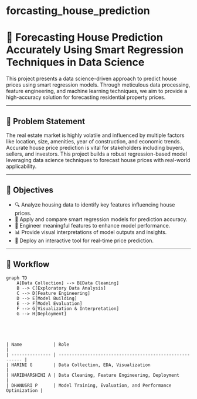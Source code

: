 # forcasting_house_prediction
# 🏡 Forecasting House Prediction Accurately Using Smart Regression Techniques in Data Science

This project presents a data science-driven approach to predict house prices using smart regression models. Through meticulous data processing, feature engineering, and machine learning techniques, we aim to provide a high-accuracy solution for forecasting residential property prices.

---

## 📌 Problem Statement

The real estate market is highly volatile and influenced by multiple factors like location, size, amenities, year of construction, and economic trends. Accurate house price prediction is vital for stakeholders including buyers, sellers, and investors. This project builds a robust regression-based model leveraging data science techniques to forecast house prices with real-world applicability.

---

## 🎯 Objectives

- 🔍 Analyze housing data to identify key features influencing house prices.
- 🤖 Apply and compare smart regression models for prediction accuracy.
- 🧠 Engineer meaningful features to enhance model performance.
- 📊 Provide visual interpretations of model outputs and insights.
- 🚀 Deploy an interactive tool for real-time price prediction.

---

## 🧩 Workflow

```mermaid
graph TD
    A[Data Collection] --> B[Data Cleaning]
    B --> C[Exploratory Data Analysis]
    C --> D[Feature Engineering]
    D --> E[Model Building]
    E --> F[Model Evaluation]
    F --> G[Visualization & Interpretation]
    G --> H[Deployment]





| Name            | Role                                                     |
| --------------- | -------------------------------------------------------- |
| HARINI G        | Data Collection, EDA, Visualization                      |
| HARIDHARSHINI A | Data Cleaning, Feature Engineering, Deployment           |
| DHANUSRI P      | Model Training, Evaluation, and Performance Optimization |





